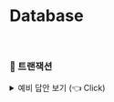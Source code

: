 # Database
<br>

### 📌 트랜잭션

<details>
   <summary> 예비 답안 보기 (👈 Click)</summary>
<br />

- 트랜잭션이란 데이터베이스 내의 최소 작업단위입니다. 트랜잭션은 ACID의 성질을 가지고 있으며, 이는 각 원자성, 일관성, 독립성, 지속성을 의미합니다. <br>
  - 원자성(Atomicity) : 트랜잭션에 포함된 작업은 모두 수행되거나 모두 수행되지 않아야 하는 성질을 의미합니다.
  - 일관성(Consistency) : 트랜잭션을 수행하기 전이나 후나 데이터베이스는 항상 일관된 상태를 유지하는 성질을 의미합니다.
  - 독립성(Isolation) : 트랜잭션이 시작되면 다른 어떠한 작업도 끼어들 수 없다는 것을 의미합니다.
  - 지속성(Durability) : 수행을 성공적으로 완료한 트랜잭션은 변경한 데이터를 영구히 저장해야 한다는 것을 의미합니다.

</details>
<br>
